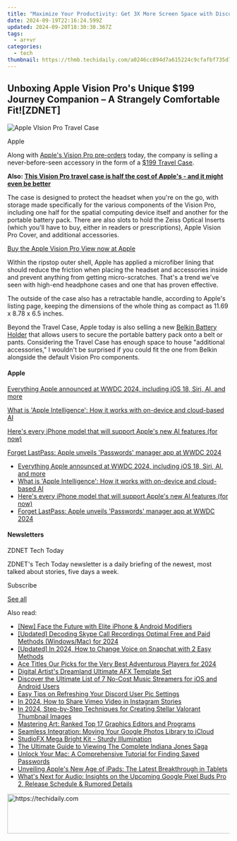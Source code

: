 ```yaml
---
title: "Maximize Your Productivity: Get 3X More Screen Space with Discounted XR Glasses During Amazon Prime Day | ZDNet"
date: 2024-09-19T22:16:24.599Z
updated: 2024-09-20T18:30:30.367Z
tags:
  - ar+vr
categories:
  - tech
thumbnail: https://thmb.techidaily.com/a0246cc894d7a615224c9cfafbf735d7ae91af7484c893010169a35a5fa1ec78.jpg
---
```


## Unboxing Apple Vision Pro's Unique $199 Journey Companion – A Strangely Comfortable Fit![ZDNET]

![Apple VIsion Pro Travel Case](https://www.zdnet.com/a/img/resize/b07d9a769e671d04883cadfa09baa93ea1fc4cdb/2024/01/19/9d6b9ecf-7934-48a0-a59e-55d05345ecb2/mw2f3.jpg?auto=webp&precrop=1000,562,x0,y196&width=1280)

Apple

Along with [Apple's Vision Pro pre-orders](https://apple.sjv.io/c/159047/435031/7613?&sharedid=zdnet&partnerpropertyid=1980086&u=https%3A%2F%2Fwww.apple.com%2Fapple-vision-pro%2F&subId1=zd-%5F%5FCOM%5FCLICK%5FID%5F%5F-dtp) today, the company is selling a never-before-seen accessory in the form of a [$199 Travel Case](https://apple.sjv.io/c/159047/435031/7613?&sharedid=zdnet&partnerpropertyid=1980086&u=https%3A%2F%2Fwww.apple.com%2Fshop%2Fproduct%2FMW2F3LL%2FA%2Fapple-vision-pro-travel-case&subId1=zd-%5F%5FCOM%5FCLICK%5FID%5F%5F-dtp).

**Also: [This Vision Pro travel case is half the cost of Apple's - and it might even be better](https://www.zdnet.com/article/this-vision-pro-travel-case-is-half-the-cost-of-apples-and-it-might-even-be-better-nice-dot-1/)**

The case is designed to protect the headset when you're on the go, with storage made specifically for the various components of the Vision Pro, including one half for the spatial computing device itself and another for the portable battery pack. There are also slots to hold the Zeiss Optical Inserts (which you'll have to buy, either in readers or prescriptions), Apple Vision Pro Cover, and additional accessories.

[Buy the Apple Vision Pro View now at Apple](https://apple.sjv.io/c/159047/435031/7613?&sharedid=zdnet&partnerpropertyid=1980086&u=https%3A%2F%2Fwww.apple.com%2Fapple-vision-pro%2F&subId1=zd-%5F%5FCOM%5FCLICK%5FID%5F%5F-dtp)

Within the ripstop outer shell, Apple has applied a microfiber lining that should reduce the friction when placing the headset and accessories inside and prevent anything from getting micro-scratches. That's a trend we've seen with high-end headphone cases and one that has proven effective.

The outside of the case also has a retractable handle, according to Apple's listing page, keeping the dimensions of the whole thing as compact as 11.69 x 8.78 x 6.5 inches.

Beyond the Travel Case, Apple today is also selling a new [Belkin Battery Holder](https://apple.sjv.io/c/159047/435031/7613?&sharedid=zdnet&partnerpropertyid=1980086&u=https%3A%2F%2Fwww.apple.com%2Fshop%2Fproduct%2FHRDR2ZM%2FA%2Fbelkin-battery-holder-for-apple-vision-pro&subId1=zd-%5F%5FCOM%5FCLICK%5FID%5F%5F-dtp) that allows users to secure the portable battery pack onto a belt or pants. Considering the Travel Case has enough space to house "additional accessories," I wouldn't be surprised if you could fit the one from Belkin alongside the default Vision Pro components.

#### Apple

[Everything Apple announced at WWDC 2024, including iOS 18, Siri, AI, and more](https://www.zdnet.com/article/every-new-feature-apple-unveiled-for-iphone-ipad-mac-and-more-this-fall-including-ai/ "Everything Apple announced at WWDC 2024, including iOS 18, Siri, AI, and more")

[What is 'Apple Intelligence': How it works with on-device and cloud-based AI](https://www.zdnet.com/article/what-is-apple-intelligence-everything-to-know-about-ai-features-coming-to-iphones-macs-and-ipads/ "What is 'Apple Intelligence': How it works with on-device and cloud-based AI")

[Here's every iPhone model that will support Apple's new AI features (for now)](https://www.zdnet.com/article/ios-18-1-update-every-iphone-model-that-will-support-apples-new-ai-features-for-now/ "Here's every iPhone model that will support Apple's new AI features (for now)")

[Forget LastPass: Apple unveils 'Passwords' manager app at WWDC 2024](https://www.zdnet.com/article/forget-lastpass-apple-unveils-passwords-manager-app-at-wwdc-2024/ "Forget LastPass: Apple unveils 'Passwords' manager app at WWDC 2024")

* [Everything Apple announced at WWDC 2024, including iOS 18, Siri, AI, and more](https://www.zdnet.com/article/every-new-feature-apple-unveiled-for-iphone-ipad-mac-and-more-this-fall-including-ai/ "Everything Apple announced at WWDC 2024, including iOS 18, Siri, AI, and more")
* [What is 'Apple Intelligence': How it works with on-device and cloud-based AI](https://www.zdnet.com/article/what-is-apple-intelligence-everything-to-know-about-ai-features-coming-to-iphones-macs-and-ipads/ "What is 'Apple Intelligence': How it works with on-device and cloud-based AI")
* [Here's every iPhone model that will support Apple's new AI features (for now)](https://www.zdnet.com/article/ios-18-1-update-every-iphone-model-that-will-support-apples-new-ai-features-for-now/ "Here's every iPhone model that will support Apple's new AI features (for now)")
* [Forget LastPass: Apple unveils 'Passwords' manager app at WWDC 2024](https://www.zdnet.com/article/forget-lastpass-apple-unveils-passwords-manager-app-at-wwdc-2024/ "Forget LastPass: Apple unveils 'Passwords' manager app at WWDC 2024")

#### Newsletters

ZDNET Tech Today

ZDNET's Tech Today newsletter is a daily briefing of the newest, most talked about stories, five days a week.

 Subscribe

[See all](https://www.zdnet.com/newsletters/)

<ins class="adsbygoogle"
     style="display:block"
     data-ad-format="autorelaxed"
     data-ad-client="ca-pub-7571918770474297"
     data-ad-slot="1223367746"></ins>

<ins class="adsbygoogle"
     style="display:block"
     data-ad-client="ca-pub-7571918770474297"
     data-ad-slot="8358498916"
     data-ad-format="auto"
     data-full-width-responsive="true"></ins>

<span class="atpl-alsoreadstyle">Also read:</span>
<div><ul>
<li><a href="https://some-techniques.techidaily.com/new-face-the-future-with-elite-iphone-and-android-modifiers/"><u>[New] Face the Future with Elite iPhone & Android Modifiers</u></a></li>
<li><a href="https://screen-activity-recording.techidaily.com/updated-decoding-skype-call-recordings-optimal-free-and-paid-methods-windowsmac-for-2024/"><u>[Updated] Decoding Skype Call Recordings Optimal Free and Paid Methods (Windows/Mac) for 2024</u></a></li>
<li><a href="https://snapchat-videos.techidaily.com/updated-in-2024-how-to-change-voice-on-snapchat-with-2-easy-methods/"><u>[Updated] In 2024, How to Change Voice on Snapchat with 2 Easy Methods</u></a></li>
<li><a href="https://on-screen-recording.techidaily.com/ace-titles-our-picks-for-the-very-best-adventurous-players-for-2024/"><u>Ace Titles Our Picks for the Very Best Adventurous Players for 2024</u></a></li>
<li><a href="https://extra-lessons.techidaily.com/digital-artists-dreamland-ultimate-afx-template-set/"><u>Digital Artist's Dreamland Ultimate AFX Template Set</u></a></li>
<li><a href="https://techno-recovery.techidaily.com/discover-the-ultimate-list-of-7-no-cost-music-streamers-for-ios-and-android-users/"><u>Discover the Ultimate List of 7 No-Cost Music Streamers for iOS and Android Users</u></a></li>
<li><a href="https://techno-recovery.techidaily.com/easy-tips-on-refreshing-your-discord-user-pic-settings/"><u>Easy Tips on Refreshing Your Discord User Pic Settings</u></a></li>
<li><a href="https://instagram-video-files.techidaily.com/in-2024-how-to-share-vimeo-video-in-instagram-stories/"><u>In 2024, How to Share Vimeo Video in Instagram Stories</u></a></li>
<li><a href="https://youtube-lab.techidaily.com/24-step-by-step-techniques-for-creating-stellar-valorant-thumbnail-images/"><u>In 2024, Step-by-Step Techniques for Creating Stellar Valorant Thumbnail Images</u></a></li>
<li><a href="https://techno-recovery.techidaily.com/mastering-art-ranked-top-17-graphics-editors-and-programs/"><u>Mastering Art: Ranked Top 17 Graphics Editors and Programs</u></a></li>
<li><a href="https://techno-recovery.techidaily.com/seamless-integration-moving-your-google-photos-library-to-icloud/"><u>Seamless Integration: Moving Your Google Photos Library to iCloud</u></a></li>
<li><a href="https://buynow-info.techidaily.com/studiofx-mega-bright-kit-sturdy-illumination/"><u>StudioFX Mega Bright Kit - Sturdy Illumination</u></a></li>
<li><a href="https://techtrends.techidaily.com/the-ultimate-guide-to-viewing-the-complete-indiana-jones-saga/"><u>The Ultimate Guide to Viewing The Complete Indiana Jones Saga</u></a></li>
<li><a href="https://techno-recovery.techidaily.com/unlock-your-mac-a-comprehensive-tutorial-for-finding-saved-passwords/"><u>Unlock Your Mac: A Comprehensive Tutorial for Finding Saved Passwords</u></a></li>
<li><a href="https://techno-recovery.techidaily.com/unveiling-apples-new-age-of-ipads-the-latest-breakthrough-in-tablets/"><u>Unveiling Apple's New Age of iPads: The Latest Breakthrough in Tablets</u></a></li>
<li><a href="https://techno-recovery.techidaily.com/whats-next-for-audio-insights-on-the-upcoming-google-pixel-buds-pro-2-release-schedule-and-rumored-details/"><u>What's Next for Audio: Insights on the Upcoming Google Pixel Buds Pro 2, Release Schedule & Rumored Details</u></a></li>
</ul></div>

<!-- affiliate ads begin -->
<a href="https://appsumo.8odi.net/c/5597632/2087390/7443" target="_top" id="2087390">
  <img src="//a.impactradius-go.com/display-ad/7443-2087390" border="0" alt="https://techidaily.com" width="728" height="90"/>
</a>
<img height="0" width="0" src="https://appsumo.8odi.net/i/5597632/2087390/7443" style="position:absolute;visibility:hidden;" border="0" />
<!-- affiliate ads end -->

